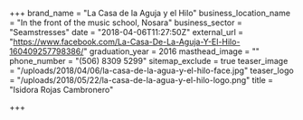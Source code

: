 +++
brand_name = "La Casa de la Aguja y el Hilo"
business_location_name = "In the front of the music school, Nosara"
business_sector = "Seamstresses"
date = "2018-04-06T11:27:50Z"
external_url = "https://www.facebook.com/La-Casa-De-La-Aguja-Y-El-Hilo-160409257798386/"
graduation_year = 2016
masthead_image = ""
phone_number = "(506) 8309 5299"
sitemap_exclude = true
teaser_image = "/uploads/2018/04/06/la-casa-de-la-agua-y-el-hilo-face.jpg"
teaser_logo = "/uploads/2018/05/22/la-casa-de-la-agua-y-el-hilo-logo.png"
title = "Isidora Rojas Cambronero"

+++
